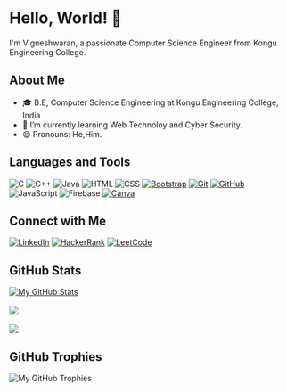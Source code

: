 # Hello, World! 👋

I'm Vigneshwaran, a passionate Computer Science Engineer from Kongu Engineering College.

## About Me
<!--- 🔭 I’m currently working on [Current Project/Job].-->
- 🎓 B.E, Computer Science Engineering at Kongu Engineering College, India
- 🌱 I’m currently learning Web Technoloy and Cyber Security.
- 😄 Pronouns: He,Him.
<!--- 👯 I’m looking to collaborate on [Open Source Projects or Areas of Interest].
- 🤔 I’m looking for help with [Something you need help with].
- 💬 Ask me about [Your expertise or interests].
- 📫 How to reach me: [Your Email or Social Media Links].-->
<!--- ⚡ Fun fact: [Interesting Fun Fact about Yourself].-->

## Languages and Tools
![C](https://img.shields.io/badge/-C-00599C?style=flat-square&logo=c&logoColor=white)
![C++](https://img.shields.io/badge/-C++-00599C?style=flat-square&logo=c%2B%2B&logoColor=white)
![Java](https://img.shields.io/badge/-Java-007396?style=flat-square&logo=java&logoColor=white)
![HTML](https://img.shields.io/badge/-HTML-E34F26?style=flat-square&logo=html5&logoColor=white)
![CSS](https://img.shields.io/badge/-CSS-1572B6?style=flat-square&logo=css3&logoColor=white)
[![Bootstrap](https://img.shields.io/badge/-Bootstrap-563D7C?style=flat-square&logo=bootstrap&logoColor=white)](https://getbootstrap.com/)
[![Git](https://img.shields.io/badge/-Git-F05032?style=flat-square&logo=git&logoColor=white)](https://git-scm.com/)
[![GitHub](https://img.shields.io/badge/-GitHub-181717?style=flat-square&logo=github&logoColor=white)](https://github.com/)
![JavaScript](https://img.shields.io/badge/-JavaScript-F7DF1E?style=flat-square&logo=javascript&logoColor=black)
![Firebase](https://img.shields.io/badge/-Firebase-FFCA28?style=flat-square&logo=firebase&logoColor=black)
[![Canva](https://img.shields.io/badge/-Canva-00C4CC?style=flat-square&logo=canva&logoColor=white)](https://www.canva.com/)
<!--## GitHub Stats
[![Your GitHub Stats](https://github-readme-stats.vercel.app/api?username=YourUsername&show_icons=true&theme=radical)](https://github.com/YourUsername)
-->
## Connect with Me
[![LinkedIn](https://img.shields.io/badge/LinkedIn-Profile-informational?style=flat-square&logo=linkedin&logoColor=white)](https://www.linkedin.com/in/vignesh-waran-765863257)
[![HackerRank](https://img.shields.io/badge/HackerRank-Profile-success?style=flat-square&logo=hackerrank&logoColor=2EC866)](https://www.hackerrank.com/profile/22CSR235)
[![LeetCode](https://img.shields.io/badge/LeetCode-Profile-yellow?style=flat-square&logo=leetcode&logoColor=FFA116)](https://leetcode.com/vigneshwaranbalamurugan/)

<!--- [Twitter](Your Twitter Profile Link)
- [Personal Website/Blog](Your Website or Blog Link)-->
## GitHub Stats
[![My GitHub Stats](https://github-readme-stats.vercel.app/api?username=vigneshwaranbalamurugan&show_icons=true&theme=radical)](https://github.com/vigneshwaranbalamurugan)
<br>
<br>
![](https://github-readme-streak-stats.herokuapp.com/?user=vigneshwaranbalamurugan&theme=gotham&hide_border=false)
<br>
<br>
![](https://github-readme-stats.vercel.app/api/top-langs/?username=vigneshwaranbalamurugan&theme=gotham&hide_border=false&include_all_commits=true&count_private=true&layout=compact)

## GitHub Trophies
![My GitHub Trophies](https://github-profile-trophy.vercel.app/?username=vigneshwaranbalamurugan&theme=radical&no-frame=true&no-bg=true&margin-w=1)

<!--Feel free to fork and customize this template for your own GitHub profile. Happy coding!-->
